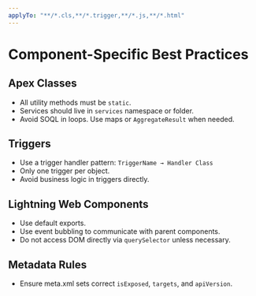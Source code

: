```yaml
---
applyTo: "**/*.cls,**/*.trigger,**/*.js,**/*.html"
---
```


# Component-Specific Best Practices

## Apex Classes
- All utility methods must be `static`.
- Services should live in `services` namespace or folder.
- Avoid SOQL in loops. Use maps or `AggregateResult` when needed.

## Triggers
- Use a trigger handler pattern: `TriggerName → Handler Class`
- Only one trigger per object.
- Avoid business logic in triggers directly.

## Lightning Web Components
- Use default exports.
- Use event bubbling to communicate with parent components.
- Do not access DOM directly via `querySelector` unless necessary.

## Metadata Rules
- Ensure meta.xml sets correct `isExposed`, `targets`, and `apiVersion`.
